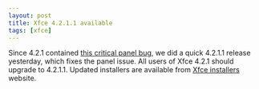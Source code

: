 ```yaml
---
layout: post
title: Xfce 4.2.1.1 available
tags: [xfce]
---
```


Since 4.2.1 contained <a href="/2005/03/17/critical-bug-in-xfce4-panel-421">this critical panel bug</a>, we did a quick 4.2.1.1 release yesterday, which fixes the panel issue.  All users of Xfce 4.2.1 should upgrade to 4.2.1.1. Updated installers are available from <a href="http://xfce-installers.os-cillation.com/">Xfce installers</a> website.
